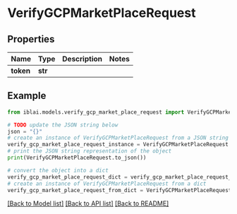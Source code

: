 # VerifyGCPMarketPlaceRequest


## Properties

Name | Type | Description | Notes
------------ | ------------- | ------------- | -------------
**token** | **str** |  | 

## Example

```python
from iblai.models.verify_gcp_market_place_request import VerifyGCPMarketPlaceRequest

# TODO update the JSON string below
json = "{}"
# create an instance of VerifyGCPMarketPlaceRequest from a JSON string
verify_gcp_market_place_request_instance = VerifyGCPMarketPlaceRequest.from_json(json)
# print the JSON string representation of the object
print(VerifyGCPMarketPlaceRequest.to_json())

# convert the object into a dict
verify_gcp_market_place_request_dict = verify_gcp_market_place_request_instance.to_dict()
# create an instance of VerifyGCPMarketPlaceRequest from a dict
verify_gcp_market_place_request_from_dict = VerifyGCPMarketPlaceRequest.from_dict(verify_gcp_market_place_request_dict)
```
[[Back to Model list]](../README.md#documentation-for-models) [[Back to API list]](../README.md#documentation-for-api-endpoints) [[Back to README]](../README.md)


